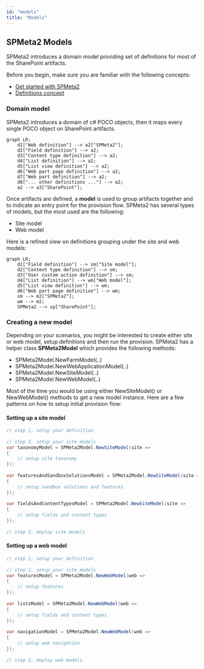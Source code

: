 ```yaml
---
id: "models"
title: "Models"
---
```


## SPMeta2 Models

SPMeta2 introduces a domain model providing set of definitions for most of the SharePoint artifacts.

Before you begin, make sure you are familiar with the following concepts:

* [Get started with SPMeta2](/spmeta2/getting-started)
* [Definitions concept](/spmeta2/reference/definitions)

### Domain model

SPMeta2 introduces a domain of c# POCO objects, then it maps every single POCO object on SharePoint artifacts.

```mermaid
graph LR;
    d1["Web definition"] --> a2["SPMeta2"];
    d2["Field definition"] --> a2;
    d3["Content type definition"] --> a2;
    d4["List definition"] --> a2;
    d5["List view definition"] --> a2;
    d6["Web part page definition"] --> a2;
    d7["Web part definition"] --> a2;
    d8["... other definitions ..."] --> a2;
    a2 --> a3["SharePoint"];
```

Once artifacts are defined, a **model** is used to group artifacts together and to indicate an entry point for the provision flow.
SPMeta2 has several types of models, but the most used are the following:

* Site model
* Web model

Here is a refined view on definitions grouping under the site and web models:

```mermaid
graph LR;
    d1["Field definition"] --> sm["Site model"];
    d2["Content type definition"] --> sm;
    d3["User custom action definition"] --> sm;
    d4["List definition"] --> wm["Web model"];
    d5["List view definition"] --> wm;
    d6["Web part page definition"] --> wm;
    sm --> m2["SPMeta2"];
    wm --> m2;
    SPMeta2 --> sp["SharePoint"];
```

### Creating a new model
Depending on your scenarios, you might be interested to create either site or web model, setup definitions and then run the provision.
SPMeta2 has a helper class **SPMeta2Model** which provides the following methods:

* SPMeta2Model.NewFarmModel(..)
* SPMeta2Model.NewWebApplicationModel(..)
* SPMeta2Model.NewSiteModel(..)
* SPMeta2Model.NewWebModel(..)

Most of the time you would be using either NewSiteModel() or NewWebModel() methods to get a new model instance.
Here are a few patterns on how to setup initial provision flow:

#### Setting up a site model

```cs
// step 1, setup your definition
 
// step 2, setup your site models
var taxonomyModel = SPMeta2Model.NewSiteModel(site =>
{
    // setup site taxonomy
});
 
var featuresAndSandboxSolutionsModel = SPMeta2Model.NewSiteModel(site =>
{
    // setup sandbox solutions and features
});
 
var fieldsAndContentTypesModel = SPMeta2Model.NewSiteModel(site =>
{
    // setup fields and content types
});
 
// step 3, deploy site models
```

#### Setting up a web model
```cs
// step 1, setup your definition
 
// step 2, setup your site models
var featuresModel = SPMeta2Model.NewWebModel(web =>
{
    // setup features
});
 
var listsModel = SPMeta2Model.NewWebModel(web =>
{
    // setup fields and content types
});
 
var navigationModel = SPMeta2Model.NewWebModel(web =>
{
    // setup web navigation
});
 
// step 3, deploy web models
```
